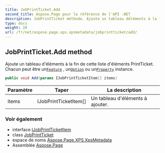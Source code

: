 ```yaml
---
title: JobPrintTicket.Add
second_title: Aspose.Page pour la référence de l'API .NET
description: JobPrintTicket méthode. Ajoute un tableau déléments à la fin de cette liste déléments PrintTicket. Chacun peut être unFeature  unOption ou unProperty instance.
type: docs
weight: 20
url: /fr/net/aspose.page.xps.xpsmetadata/jobprintticket/add/
---
```

## JobPrintTicket.Add method

Ajoute un tableau d'éléments à la fin de cette liste d'éléments PrintTicket. Chacun peut être un[`Feature`](../../feature/) , un[`Option`](../../option/) ou un[`Property`](../../property/) instance.

```csharp
public void Add(params IJobPrintTicketItem[] items)
```

| Paramètre | Taper | La description |
| --- | --- | --- |
| items | IJobPrintTicketItem[] | Un tableau d'éléments à ajouter. |

### Voir également

* interface [IJobPrintTicketItem](../../ijobprintticketitem/)
* class [JobPrintTicket](../)
* espace de noms [Aspose.Page.XPS.XpsMetadata](../../jobprintticket/)
* Assemblée [Aspose.Page](../../../)


